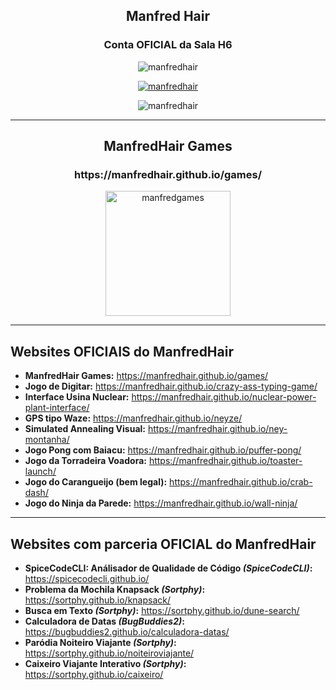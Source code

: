 <h2 align="center">Manfred Hair</h2>
<h3 align="center">Conta OFICIAL da Sala H6</h3>

<p align="center"> <img src="https://komarev.com/ghpvc/?username=manfredhair&label=Profile%20views&color=0e75b6&style=flat" alt="manfredhair" /> </p>

<p align="center"> <a href="https://github.com/ryo-ma/github-profile-trophy"><img src="https://github-profile-trophy.vercel.app/?username=manfredhair" alt="manfredhair" /></a> </p>

<p align="center"><img src="https://github-readme-stats.vercel.app/api/top-langs?username=manfredhair&show_icons=true&locale=en&layout=compact" alt="manfredhair" /></p>                

---------

<h2 align="center">ManfredHair Games</h2>     
<h3 align="center">https://manfredhair.github.io/games/</h3>
<p align="center">
  <img src="https://github.com/user-attachments/assets/3da9fffc-a45c-49b8-a014-af909ede5448" alt="manfredgames" width="200"/>
</p>


-------------

<h2 align="left">Websites OFICIAIS do ManfredHair</h2>     

- **ManfredHair Games:** https://manfredhair.github.io/games/
- **Jogo de Digitar:** https://manfredhair.github.io/crazy-ass-typing-game/
- **Interface Usina Nuclear:** https://manfredhair.github.io/nuclear-power-plant-interface/
- **GPS tipo Waze:** https://manfredhair.github.io/neyze/
- **Simulated Annealing Visual:** https://manfredhair.github.io/ney-montanha/
- **Jogo Pong com Baiacu:** https://manfredhair.github.io/puffer-pong/
- **Jogo da Torradeira Voadora:** https://manfredhair.github.io/toaster-launch/
- **Jogo do Carangueijo (bem legal):** https://manfredhair.github.io/crab-dash/
- **Jogo do Ninja da Parede:** https://manfredhair.github.io/wall-ninja/

---------

<h2 align="left">Websites com parceria OFICIAL do ManfredHair</h2>

- **SpiceCodeCLI: Análisador de Qualidade de Código _(SpiceCodeCLI)_:** https://spicecodecli.github.io/
- **Problema da Mochila Knapsack _(Sortphy)_:** https://sortphy.github.io/knapsack/
- **Busca em Texto _(Sortphy)_:** https://sortphy.github.io/dune-search/
- **Calculadora de Datas _(BugBuddies2)_:** https://bugbuddies2.github.io/calculadora-datas/
- **Paródia Noiteiro Viajante _(Sortphy)_:** https://sortphy.github.io/noiteiroviajante/
- **Caixeiro Viajante Interativo _(Sortphy)_:** https://sortphy.github.io/caixeiro/
